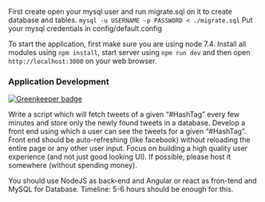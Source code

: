 First create open your mysql user and run migrate.sql on it to create database and tables. `mysql -u USERNAME -p PASSWORD < ./migrate.sql`
Put your mysql credentials in config/default.config

To start the application, first make sure you are using node 7.4. Install all modules using `npm install`, start server using `npm run dev` and then open `http://localhost:3000` on your web browser.

### Application Development

[![Greenkeeper badge](https://badges.greenkeeper.io/ayush000/twitter_feed.svg)](https://greenkeeper.io/)

Write a script which will fetch tweets of a given “#HashTag” every few minutes and store only the newly found tweets in a database. Develop a front end using which a user can see the tweets for a given “#HashTag”. Front end should be auto-refreshing (like facebook) without reloading the entire page or any other user input. Focus on building a high quality user experience (and not just good looking UI). If possible, please host it somewhere (without spending money).

You should use NodeJS as back-end and Angular or react as fron-tend and MySQL for Database. Timeline: 5-6 hours should be enough for this.